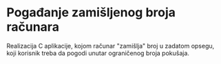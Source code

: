 # Pogađanje zamišljenog broja računara
Realizacija C aplikacije, kojom računar "zamišlja" broj u zadatom opsegu, koji korisnik treba da pogodi unutar ograničenog broja pokušaja.
